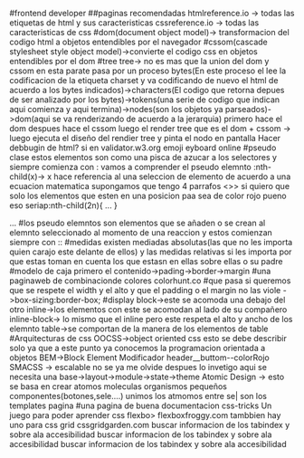 #frontend developer
##paginas recomendadas 
htmlreference.io -> todas las etiquetas de html y sus caracteristicas
cssreference.io -> todas las  caracteristicas de css
#dom(document object model)-> transformacion del codigo html a objetos entendibles por el navegador
#cssom(cascade stylesheet style object model)->convierte el codigo css en objetos entendibles por el dom
#tree tree-> no es mas que la union del dom y cssom en esta parate pasa por un proceso
bytes(En este proceso el lee la codificacion de la etiqueta charset y va codificando de nuevo el html de acuerdo a los bytes indicados)->characters(El codigo que retorna depues de ser analizado por los bytes)->tokens(una serie de codigo que indican aqui comienza y aqui termina)->nodes(son los objetos ya parseados)->dom(aqui se va renderizando de acuerdo a la jerarquia)
primero hace el dom despues hace el cssom luego el render tree que es el dom + cssom -> luego ejecuta el diseño del rendier tree y pinta el nodo en pantalla
Hacer  debbugin de html? si en validator.w3.org 
emoji eyboard online
#pseudo clase estos elementos son como una pisca de azucar a los selectores y siempre comienza con :
vamos a comprender el pseudo elemnto :nth-child(x)-> x hace referencia al una seleccion de elemento de acuerdo a una ecuacion matematica
supongamos que tengo 4 parrafos
<<n hace referencia el elemnto encontrado en esa posicion>>> si quiero que solo los elementos que esten en una posicion paa sea de color rojo pueno eso seriap:nth-child(2n){
...
}
<p></p>
...
#los pseudo elemntos son elementos que se añaden o se crean al elemnto seleccionado al momento de una reaccion y estos comienzan siempre con ::
#medidas existen mediadas absolutas<in,cm,mm,px,pt,pc>(las que no les importa quien carajo este delante de ellos) y las medidas relativas si les importa por que estas toman en cuenta los que estasn en ellas sobre ellas  o su padre<vmax,vmin,em,ch,rem,vw,vh>
#modelo de caja primero el contenido->pading->border->margin
#una paginaweb de combinacionde colores colorhunt.co
#que pasa si queremos que se respete el width y el alto y que el padding o el margin no las viole ->box-sizing:border-box;
#display 
block->este se acomoda una debajo del otro
inline->los elementos con este se acomodan al lado de su compañero
inline-block-> lo mismo que el inline pero este respeta el alto y ancho de los elemnto
table->se comportan de la manera de los elementos de table
#Arquitecturas de css 
OOCSS->object oriented css esto se debe describir solo ya que a este punto ya conocemos la programacion orientada a objetos
BEM->Block Element Modificador
	header__buttom--colorRojo
SMACSS -> escalable no se ya me olvide despues lo invetigo aqui se necesita una base->layout->module->state->theme
Atomic Design -> esto se basa en crear           atomos                              moleculas                 organismos
									pequeños componentes(botones,sele....)	unimos los atmomos entre se| son los templates pagina
#una pagina de buena documentacion
css-tricks
Un juego para poder aprender css flexbo> flexboxfroggy.com
tambbien hay uno para css grid cssgridgarden.com 
buscar informacion de los tabindex y sobre ala accesibilidad
buscar informacion de los tabindex y sobre ala accesibilidad
buscar informacion de los tabindex y sobre ala accesibilidad
